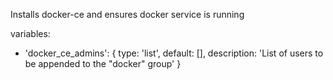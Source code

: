 Installs docker-ce and ensures docker service is running

variables:
  - 'docker_ce_admins': { type: 'list', default: [], description: 'List
      of users to be appended to the "docker" group' }
